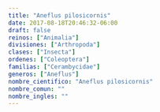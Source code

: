 ```yaml
---
title: "Aneflus pilosicornis"
date: 2017-08-18T20:46:32-06:00
draft: false
reinos: ["Animalia"]
divisiones: ["Arthropoda"]
clases: ["Insecta"]
ordenes: ["Coleoptera"]
familias: ["Cerambycidae"]
generos: ["Aneflus"]
nombre_cientifico: "Aneflus pilosicornis"
nombre_comun: ""
nombre_ingles: ""
---
```

